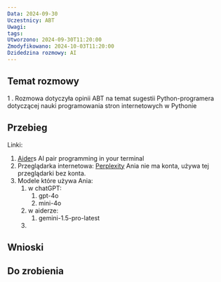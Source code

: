 ```yaml
---
Data: 2024-09-30
Uczestnicy: ABT
Uwagi: 
tags: 
Utworzono: 2024-09-30T11:20:00
Zmodyfikowano: 2024-10-03T11:20:00
Dzidedzina rozmowy: AI
---
```

## Temat rozmowy
1 . Rozmowa dotyczyła opinii ABT na temat sugestii Python-programera dotyczącej nauki programowania stron internetowych w Pythonie


## Przebieg
Linki:
1. [Aider](https://aider.chat)s AI pair programming in your terminal
2. Przeglądarka internetowa: [Perplexity](https://www.perplexity.ai) Ania nie ma konta, używa tej przeglądarki bez konta.
3. Modele które używa Ania:
	1. w chatGPT:
		1. gpt-4o
		2. mini-4o
	2. w aiderze:
		1. gemini-1.5-pro-latest
	3. 

## Wnioski



## Do zrobienia


